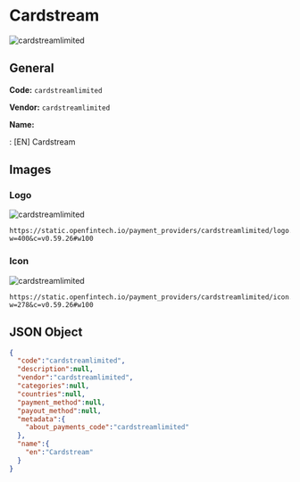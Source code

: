 
# Cardstream 
![cardstreamlimited](https://static.openfintech.io/payment_providers/cardstreamlimited/logo.png?w=400&c=v0.59.26#w100)  

## General 
 
**Code:** `cardstreamlimited` 
 
**Vendor:** `cardstreamlimited` 
 
**Name:** 
 
:	[EN] Cardstream 
 

## Images 

### Logo 
 
![cardstreamlimited](https://static.openfintech.io/payment_providers/cardstreamlimited/logo.png?w=400&c=v0.59.26#w100)  

```
https://static.openfintech.io/payment_providers/cardstreamlimited/logo.png?w=400&c=v0.59.26#w100
```  

### Icon 
 
![cardstreamlimited](https://static.openfintech.io/payment_providers/cardstreamlimited/icon.png?w=278&c=v0.59.26#w100)  

```
https://static.openfintech.io/payment_providers/cardstreamlimited/icon.png?w=278&c=v0.59.26#w100
```  

## JSON Object 

```json
{
  "code":"cardstreamlimited",
  "description":null,
  "vendor":"cardstreamlimited",
  "categories":null,
  "countries":null,
  "payment_method":null,
  "payout_method":null,
  "metadata":{
    "about_payments_code":"cardstreamlimited"
  },
  "name":{
    "en":"Cardstream"
  }
}
```  
